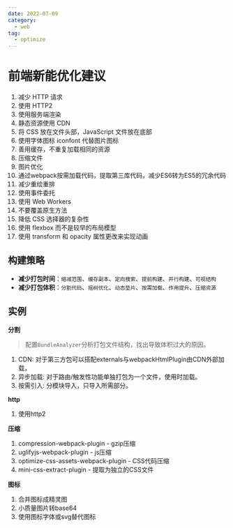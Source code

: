 ```yaml
---
date: 2022-07-09
category:
  - web
tag:
  - optimize
---
```


# 前端新能优化建议

1. 减少 HTTP 请求
2. 使用 HTTP2
3. 使用服务端渲染
4. 静态资源使用 CDN
5. 将 CSS 放在文件头部，JavaScript 文件放在底部
6. 使用字体图标 iconfont 代替图片图标
7. 善用缓存，不重复加载相同的资源
8. 压缩文件
9. 图片优化
10. 通过webpack按需加载代码，提取第三库代码，减少ES6转为ES5的冗余代码
11. 减少重绘重排
12. 使用事件委托
13. 使用 Web Workers
14. 不要覆盖原生方法
15. 降低 CSS 选择器的复杂性
16. 使用 flexbox 而不是较早的布局模型
17. 使用 transform 和 opacity 属性更改来实现动画

## 构建策略

*   **减少打包时间**：`缩减范围`、`缓存副本`、`定向搜索`、`提前构建`、`并行构建`、`可视结构`
*   **减少打包体积**：`分割代码`、`摇树优化`、`动态垫片`、`按需加载`、`作用提升`、`压缩资源`

## 实例

**分割**

> 配置`BundleAnalyzer`分析打包文件结构，找出导致体积过大的原因。

1. CDN: 对于第三方包可以搭配externals与webpackHtmlPlugin由CDN外部加载，
2. 异步加载: 对于路由/触发性功能单独打包为一个文件，使用时加载。
3. 按需引入: 分模块导入，只导入所需部分。

**http**

1. 使用http2

**压缩**

1. compression-webpack-plugin - gzip压缩
2. uglifyjs-webpack-plugin - js压缩
3. optimize-css-assets-webpack-plugin - CSS代码压缩
4. mini-css-extract-plugin - 提取为独立的CSS文件

**图标**

1. 合并图标成精灵图
2. 小质量图片转base64
3. 使用图标字体或svg替代图标

